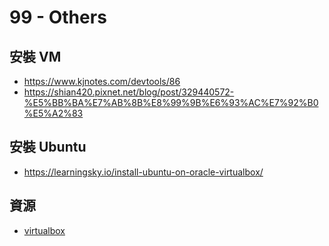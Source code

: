 # 99 - Others 

## 安裝 VM
* https://www.kjnotes.com/devtools/86
* https://shian420.pixnet.net/blog/post/329440572-%E5%BB%BA%E7%AB%8B%E8%99%9B%E6%93%AC%E7%92%B0%E5%A2%83

## 安裝 Ubuntu
* https://learningsky.io/install-ubuntu-on-oracle-virtualbox/

## 資源
* [virtualbox](https://www.virtualbox.org/wiki/Downloads)
